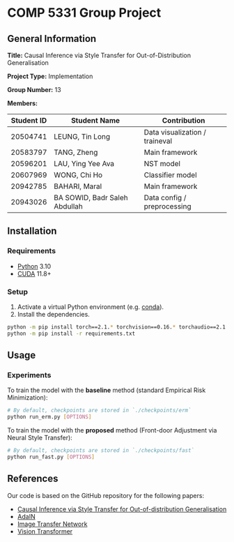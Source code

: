 # COMP 5331 Group Project

## General Information

**Title:** Causal Inference via Style Transfer for Out-of-Distribution Generalisation

**Project Type:** Implementation

**Group Number:** 13

**Members:**

| Student ID | Student Name | Contribution |
| ---------- | ------------ | ------------ |
| 20504741 | LEUNG, Tin Long | Data visualization / traineval |
| 20583797 | TANG, Zheng | Main framework |
| 20596201 | LAU, Ying Yee Ava | NST model |
| 20607969 | WONG, Chi Ho | Classifier model |
| 20942785 | BAHARI, Maral | Main framework |
| 20943026 | BA SOWID, Badr Saleh Abdullah | Data config / preprocessing |

## Installation

### Requirements

- [Python](https://www.python.org/) 3.10
- [CUDA](https://developer.nvidia.com/cuda-toolkit-archive) 11.8+

### Setup

1. Activate a virtual Python environment (e.g. [conda](https://docs.conda.io/en/latest/)).
2. Install the dependencies.
```sh
python -m pip install torch==2.1.* torchvision==0.16.* torchaudio==2.1.* --index-url https://download.pytorch.org/whl/cu118
python -m pip install -r requirements.txt
```

## Usage

### Experiments

To train the model with the **baseline** method (standard Empirical Risk Minimization):

```sh
# By default, checkpoints are stored in `./checkpoints/erm`
python run_erm.py [OPTIONS]
```


To train the model with the **proposed** method (Front-door Adjustment via Neural Style Transfer):

```sh
# By default, checkpoints are stored in `./checkpoints/fast`
python run_fast.py [OPTIONS]
```

## References

Our code is based on the GitHub repository for the following papers:
- [Causal Inference via Style Transfer for Out-of-distribution Generalisation](https://github.com/nktoan/Causal-Inference-via-Style-Transfer-for-OOD-Generalisation)
- [AdaIN](https://github.com/MAlberts99/PyTorch-AdaIN-StyleTransfer)
- [Image Transfer Network](https://github.com/zuotengxu/Image-Neural-Style-Transfer-With-Preserving-the-Salient-Regions)
- [Vision Transformer](https://github.com/google-research/vision_transformer)

